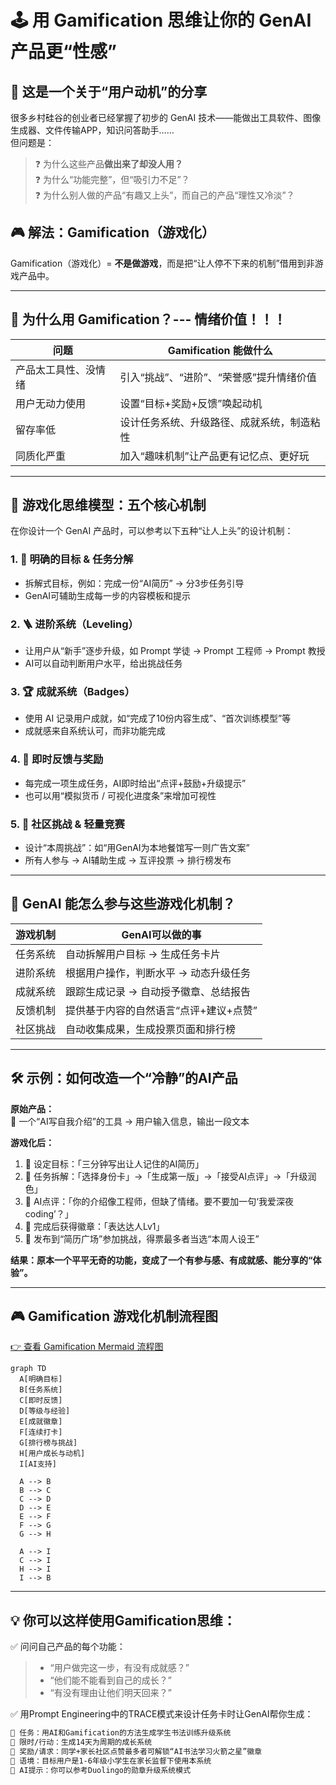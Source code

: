 # 🕹️ 用 Gamification 思维让你的 GenAI 产品更“性感”

## 🧭 这是一个关于“用户动机”的分享

很多乡村硅谷的创业者已经掌握了初步的 GenAI 技术——能做出工具软件、图像生成器、文件传输APP，知识问答助手……  
但问题是：

> ❓ 为什么这些产品**做出来了却没人用？**  
> ❓ 为什么“功能完整”，但“吸引力不足”？  
> ❓ 为什么别人做的产品“有趣又上头”，而自己的产品“理性又冷淡”？

## 🎮 解法：Gamification（游戏化）

Gamification（游戏化）= **不是做游戏**，而是把“让人停不下来的机制”借用到非游戏产品中。

---

## 🎯 为什么用 Gamification？--- 情绪价值！！！

| 问题 | Gamification 能做什么 |
|------|-------------------------|
| 产品太工具性、没情绪 | 引入“挑战”、“进阶”、“荣誉感”提升情绪价值 |
| 用户无动力使用 | 设置“目标+奖励+反馈”唤起动机 |
| 留存率低 | 设计任务系统、升级路径、成就系统，制造粘性 |
| 同质化严重 | 加入“趣味机制”让产品更有记忆点、更好玩 |

---

## 🧩 游戏化思维模型：五个核心机制

在你设计一个 GenAI 产品时，可以参考以下五种“让人上头”的设计机制：

### 1. 🎯 明确的目标 & 任务分解  
- 拆解式目标，例如：完成一份“AI简历” → 分3步任务引导  
- GenAI可辅助生成每一步的内容模板和提示

### 2. 🪜 进阶系统（Leveling）  
- 让用户从“新手”逐步升级，如 Prompt 学徒 → Prompt 工程师 → Prompt 教授  
- AI可以自动判断用户水平，给出挑战任务

### 3. 🏆 成就系统（Badges）  
- 使用 AI 记录用户成就，如“完成了10份内容生成”、“首次训练模型”等  
- 成就感来自系统认可，而非功能完成

### 4. 🎁 即时反馈与奖励  
- 每完成一项生成任务，AI即时给出“点评+鼓励+升级提示”  
- 也可以用“模拟货币 / 可视化进度条”来增加可视性

### 5. 🤝 社区挑战 & 轻量竞赛  
- 设计“本周挑战”：如“用GenAI为本地餐馆写一则广告文案”  
- 所有人参与 → AI辅助生成 → 互评投票 → 排行榜发布

---


## 🤖 GenAI 能怎么参与这些游戏化机制？

| 游戏机制 | GenAI可以做的事 |
|-----------|------------------|
| 任务系统 | 自动拆解用户目标 → 生成任务卡片 |
| 进阶系统 | 根据用户操作，判断水平 → 动态升级任务 |
| 成就系统 | 跟踪生成记录 → 自动授予徽章、总结报告 |
| 反馈机制 | 提供基于内容的自然语言“点评+建议+点赞” |
| 社区挑战 | 自动收集成果，生成投票页面和排行榜 |

---

## 🛠️ 示例：如何改造一个“冷静”的AI产品

**原始产品：**  
🧊 一个“AI写自我介绍”的工具 → 用户输入信息，输出一段文本

**游戏化后：**

1. 🎯 设定目标：「三分钟写出让人记住的AI简历」
2. 🧩 任务拆解：「选择身份卡」→「生成第一版」→「接受AI点评」→「升级润色」
3. 🧠 AI点评：「你的介绍像工程师，但缺了情绪。要不要加一句‘我爱深夜coding’？」
4. 🏅 完成后获得徽章：「表达达人Lv1」
5. 🤝 发布到“简历广场”参加挑战，得票最多者当选“本周人设王”

**结果：原本一个平平无奇的功能，变成了一个有参与感、有成就感、能分享的“体验”。**

---

## 🎮 Gamification 游戏化机制流程图


[👉 查看 Gamification Mermaid 流程图](https://mermaid.live)

```
graph TD
  A[明确目标]
  B[任务系统]
  C[即时反馈]
  D[等级与经验]
  E[成就徽章]
  F[连续打卡]
  G[排行榜与挑战]
  H[用户成长与动机]
  I[AI支持]

  A --> B
  B --> C
  C --> D
  D --> E
  E --> F
  F --> G
  G --> H

  A --> I
  C --> I
  H --> I
  I --> B
```

---

## 💡 你可以这样使用Gamification思维：

✅ 问问自己产品的每个功能：  
> - “用户做完这一步，有没有成就感？”  
> - “他们能不能看到自己的成长？”  
> - “有没有理由让他们明天回来？”

✅ 用Prompt Engineering中的TRACE模式来设计任务卡时让GenAI帮你生成：
```txt
🎯 任务：用AI和Gamification的方法生成学生书法训练升级系统
📌 限时/行动：生成14天为周期的成长系统
🎁 奖励/请求：同学+家长社区点赞最多者可解锁“AI书法学习火箭之星”徽章
🌱 语境：目标用户是1-6年级小学生在家长监督下使用本系统
🧠 AI提示：你可以参考Duolingo的勋章升级系统模式

